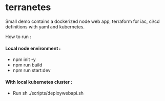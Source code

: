 # terranetes
Small demo contains a dockerized node web app, terraform for iac, ci/cd definitions with yaml and kubernetes.

How to run :

#### Local node environment :
- npm init -y
- npm run build
- npm run start:dev

#### With local kubernetes cluster :
- Run sh ./scripts/deploywebapi.sh